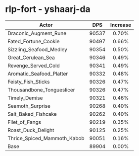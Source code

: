 # rlp-fort - yshaarj-da
| Actor | DPS | Increase |
|---|:---:|:---:|
|Draconic_Augment_Rune|90537|0.70%|
|Fated_Fortune_Cookie|90497|0.66%|
|Sizzling_Seafood_Medley|90354|0.50%|
|Great_Cerulean_Sea|90346|0.49%|
|Revenge_Served_Cold|90341|0.49%|
|Aromatic_Seafood_Platter|90332|0.48%|
|Feisty_Fish_Sticks|90326|0.47%|
|Thousandbone_Tongueslicer|90326|0.47%|
|Timely_Demise|90321|0.46%|
|Seamoth_Surprise|90268|0.40%|
|Salt_Baked_Fishcake|90262|0.40%|
|Filet_of_Fangs|90219|0.35%|
|Roast_Duck_Delight|90125|0.25%|
|Thrice_Spiced_Mammoth_Kabob|90051|0.16%|
|Base|89904|0.00%|
